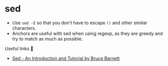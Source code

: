 # sed

- Use `sed -E` so that you don't have to escape `()` and other similar characters.
- Anchors are useful with sed when using regexp, as they are greedy and try to match as much as possible.

Useful links 🔗
- [Sed - An Introduction and Tutorial by Bruce Barnett](http://www.grymoire.com/Unix/Sed.html)
